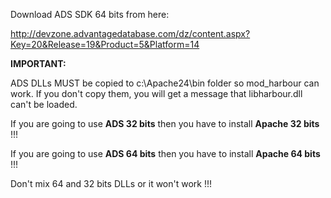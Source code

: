 Download ADS SDK 64 bits from here:

http://devzone.advantagedatabase.com/dz/content.aspx?Key=20&Release=19&Product=5&Platform=14

**IMPORTANT:**

ADS DLLs MUST be copied to c:\Apache24\bin folder so mod_harbour can work. If you don't copy them, you will get a message that libharbour.dll can't be loaded.

If you are going to use **ADS 32 bits** then you have to install **Apache 32 bits** !!!

If you are going to use **ADS 64 bits** then you have to install **Apache 64 bits** !!!

Don't mix 64 and 32 bits DLLs or it won't work !!!
